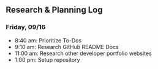 ## Research & Planning Log
### Friday, 09/16
* 8:40 am: Prioritize To-Dos
* 9:10 am: Research GitHub README Docs
* 11:00 am: Research other developer portfolio websites
* 1:00 pm: Setup repository

